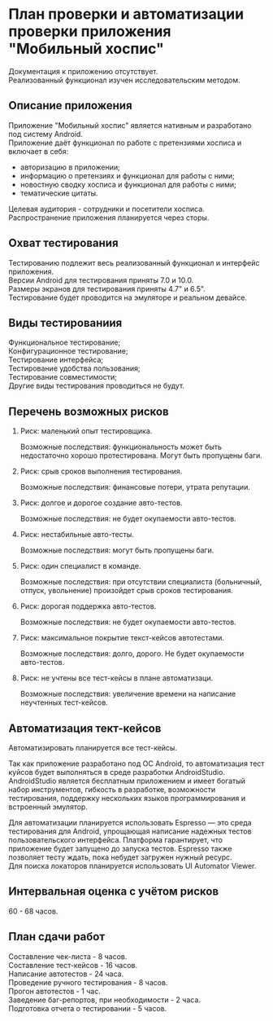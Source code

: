 # План проверки и автоматизации проверки приложения "Мобильный хоспис"

Документация к приложению отсутствует.  
Реализованный функционал изучен исследовательским методом.

## Описание приложения

Приложение "Мобильный хоспис" является нативным и разработано под систему Android.  
Приложение даёт функционал по работе с претензиями хосписа и включает в себя:

- авторизацию в приложении;
- информацию о претензиях и функционал для работы с ними;
- новостную сводку хосписа и функционал для работы с ними;
- тематические цитаты.

Целевая аудитория - сотрудники и посетители хосписа.  
Распространение приложения планируется через сторы.

## Охват тестирования

Тестированию подлежит весь реализованный функционал и интерфейс приложения.  
Версии Android для тестирования приняты 7.0 и 10.0.  
Размеры экранов для тестирования приняты 4.7" и 6.5".  
Тестирование будет проводится на эмуляторе и реальном девайсе.

## Виды тестированиия

Функциональное тестирование;  
Конфигурационное тестирование;  
Тестирование интерфейса;  
Тестирование удобства пользования;  
Тестирование совместимости;  
Другие виды тестирования проводиться не будут.

## Перечень возможных рисков

1. Риск: маленький опыт тестировщика.

    Возможные последствия: функциональность может быть недостаточно хорошо протестирована. Могут быть пропущены баги.

1. Риск: срыв сроков выполнения тестирования.

    Возможные последствия: финансовые потери, утрата репутации.

1. Риск: долгое и дорогое создание авто-тестов.

    Возможные последствия: не будет окупаемости авто-тестов.

1. Риск: нестабильные  авто-тесты.

    Возможные последствия: могут быть пропущены баги.

1. Риск: один специалист в команде.

    Возможные последствия: при отсутствии специалиста (больничный, отпуск, увольнение) произойдет срыв сроков тестирования.

1. Риск: дорогая поддержка авто-тестов.

    Возможные последствия: не будет окупаемости авто-тестов.

1. Риск: максимальное покрытие текст-кейсов автотестами.

    Возможные последствия: долго, дорого. Не будет окупаемости авто-тестов.

1. Риск: не учтены все тест-кейсы в плане автоматизаци.

    Возможные последствия: увеличение времени на написание неучтенных тест-кейсов.

## Автоматизация тект-кейсов

Автоматизировать планируется все тест-кейсы.

Так как приложение разработано под ОС Android, то автоматизация тест куйсов будет выполняться в среде разработки AndroidStudio. AndroidStudio является бесплатным приложением и имеет богатый набор инструментов, гибкость в разработке, возможности тестирования, поддержку нескольких языков программирования и встроенный эмулятор.

Для автоматизации планируется использовать Espresso — это среда тестирования для Android, упрощающая написание надежных тестов пользовательского интерфейса. Платформа гарантирует, что приложение будет запущено до запуска тестов. Espresso также позволяет тесту ждать, пока небудет загружен нужный ресурс.  
Для поиска локаторов планируется использовать UI Automator Viewer.

## Интервальная оценка с учётом рисков

60 - 68 часов.

## План сдачи работ

Составление чек-листа - 8 часов.  
Составление тест-кейсов - 16 часов.  
Написание автотестов - 24 часа.  
Проведение ручного тестирования - 8 часов.  
Прогон автотестов - 1 час.  
Заведение баг-репортов, при необходимости - 2 часа.  
Подготовка отчета о тестировании - 5 часов.
